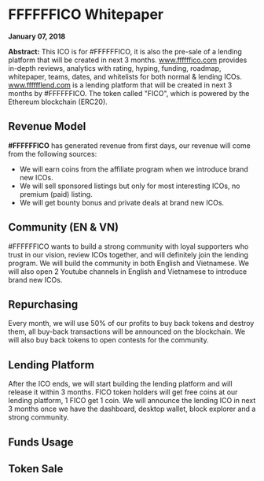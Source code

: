 <h1>FFFFFFICO Whitepaper</h1>

<strong>January 07, 2018</strong>

<strong>Abstract:</strong> This ICO is for #FFFFFFICO, it is also the pre-sale of a lending platform that will be created in next 3 months. <a target="_blank" href="https://www.ffffffico.com">www.ffffffico.com</a> provides in-depth reviews, analytics with rating, hyping, funding, roadmap, whitepaper, teams, dates, and whitelists for both normal & lending ICOs. <a target="_blank" href="https://www.fffffflend.com">www.fffffflend.com</a> is a lending platform that will be created in next 3 months by #FFFFFFICO. The token called "FICO", which is powered by the Ethereum blockchain (ERC20).

<h2>Revenue Model</h2>

<strong>#FFFFFFICO</strong> has generated revenue from first days, our revenue will come from the following sources: 

<ul>
  <li>We will earn coins from the affiliate program when we introduce brand new ICOs.</li>
  <li>We will sell sponsored listings but only for most interesting ICOs, no premium (paid) listing.</li>
  <li>We will get bounty bonus and private deals at brand new ICOs.</li>
</ul>

<h2>Community (EN & VN)</h2>
#FFFFFFICO wants to build a strong community with loyal supporters who trust in our vision, review ICOs together, and will definitely join the lending program. We will build the community in both English and Vietnamese. We will also open 2 Youtube channels in English and Vietnamese to introduce brand new ICOs. 

<h2>Repurchasing</h2>
Every month, we will use 50% of our profits to buy back tokens and destroy them, all buy-back transactions will be announced on the blockchain. We will also buy back tokens to open contests for the community. 

<h2>Lending Platform</h2>
After the ICO ends, we will start building the lending platform and will release it within 3 months. FICO token holders will get free coins at our lending platform, 1 FICO get 1 coin. We will announce the lending ICO in next 3 months once we have the dashboard, desktop wallet, block explorer and a strong community. 

<h2>Funds Usage</h2>


<h2>Token Sale</h2>
